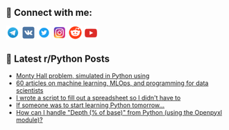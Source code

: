 ## 🔎 Connect with me:
[<img src="https://github.com/bullbesh/bullbesh/blob/main/images/Telegram.png" width="32" height="32" />](https://t.me/bullbesh)
[<img src="https://github.com/bullbesh/bullbesh/blob/main/images/VK.png" width="32" height="32" />](https://vk.com/bullbesh)
[<img src="https://github.com/bullbesh/bullbesh/blob/main/images/Twitter.png" width="32" height="32" />](https://twitter.com/bullbesh1)
[<img src="https://github.com/bullbesh/bullbesh/blob/main/images/Instagram.png" width="32" height="32" />](https://www.instagram.com/bullbesh)
[<img src="https://github.com/bullbesh/bullbesh/blob/main/images/Reddit.png" width="32" height="32" />](https://www.reddit.com/user/bullbesh)
[<img src="https://github.com/bullbesh/bullbesh/blob/main/images/YouTube.png" width="32" height="32" />](https://www.youtube.com/channel/UCtfjRs6uzgq5mfm8S06WTcg)

## 📕 Latest r/Python Posts
<!-- BLOG-POST-LIST:START -->
- [Monty Hall problem, simulated in Python using](https://www.reddit.com/r/Python/comments/xpvngd/monty_hall_problem_simulated_in_python_using/)
- [60 articles on machine learning, MLOps, and programming for data scientists](https://www.reddit.com/r/Python/comments/xpu953/60_articles_on_machine_learning_mlops_and/)
- [I wrote a script to fill out a spreadsheet so I didn&#39;t have to](https://www.reddit.com/r/Python/comments/xpt9mt/i_wrote_a_script_to_fill_out_a_spreadsheet_so_i/)
- [If someone was to start learning Python tomorrow...](https://www.reddit.com/r/Python/comments/xpsgoi/if_someone_was_to_start_learning_python_tomorrow/)
- [How can I handle &quot;Depth &lpar;% of base&rpar;&quot; from Python &lpar;using the Openpyxl module&rpar;?](https://www.reddit.com/r/Python/comments/xpqfja/how_can_i_handle_depth_of_base_from_python_using/)
<!-- BLOG-POST-LIST:END -->
